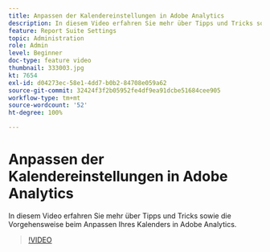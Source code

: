 ```yaml
---
title: Anpassen der Kalendereinstellungen in Adobe Analytics
description: In diesem Video erfahren Sie mehr über Tipps und Tricks sowie die Vorgehensweise beim Anpassen Ihres Kalenders in Adobe Analytics.
feature: Report Suite Settings
topic: Administration
role: Admin
level: Beginner
doc-type: feature video
thumbnail: 333003.jpg
kt: 7654
exl-id: d04273ec-58e1-4dd7-b0b2-84708e059a62
source-git-commit: 32424f3f2b05952fe4df9ea91dcbe51684cee905
workflow-type: tm+mt
source-wordcount: '52'
ht-degree: 100%

---
```


# Anpassen der Kalendereinstellungen in Adobe Analytics

In diesem Video erfahren Sie mehr über Tipps und Tricks sowie die Vorgehensweise beim Anpassen Ihres Kalenders in Adobe Analytics.

>[!VIDEO](https://video.tv.adobe.com/v/333003/?quality=12&learn=on)
